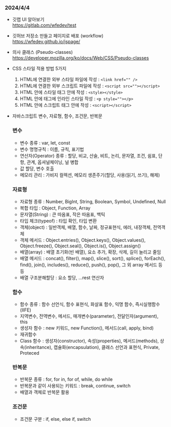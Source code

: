 ### 2024/4/4

- 깃랩 UI 알아보기  
  https://gitlab.com/wfedev/test

- 깃허브 저장소 만들고 페이지로 배포 (workflow)  
  https://wfedev.github.io/jspage/

- 의사 클래스 (Pseudo-classes)  
  https://developer.mozilla.org/ko/docs/Web/CSS/Pseudo-classes

- CSS 스타일 적용 방법 5가지
  1. HTML에 연결한 외부 스타일 파일에 작성 : `<link href="" />`
  2. HTML에 연결한 외부 스크립트 파일에 작성 : `<script src=""></script>`
  3. HTML 안에 스타일 태그 안에 작성 : `<style></style>`
  4. HTML 안에 태그에 인라인 스타일 작성 : `<p style=""></p>`
  5. HTML 안에 스크립트 태그 안에 작성 : `<script></script>`

- 자바스크립트 변수, 자료형, 함수, 조건문, 반복문
  ### 변수
  - 변수 종류 : var, let, const
  - 변수 명명규칙 : 이름, 규칙, 표기법
  - 연산자(Operator) 종류 : 할당, 비교, 산술, 비트, 논리, 문자열, 조건, 쉼표, 단항, 관계, 옵셔널체이닝, 널 병합
  - 값 할당, 변수 호출
  - 메모리 관리 : 가비지 컬렉션, 메모리 생존주기(할당, 사용(읽기, 쓰기), 해제)

  ### 자료형
  - 자료형 종류 : Number, BigInt, String, Boolean, Symbol, Undefined, Null
  - 복합 타입 : Object, Function, Array
  - 문자열(String) : 큰 따옴표, 작은 따옴표, 백틱
  - 타입 체크(typeof) : 타입 확인, 타입 변환
  - 객체(object) : 일반객체, 배열, 함수, 날짜, 정규표현식, 에러, 내장객체, 전역객체
  - 객체 메서드 : Object.entries(), Object.keys(), Object.values(), Object.freeze(), Object.seal(), Object.is(), Object.assign()
  - 배열(array) : 배열 초기화(빈 배열), 요소 추가, 확장, 삭제, 길이 늘리고 줄임
  - 배열 메서드 : concat(), filter(), map(), slice(), sort(), splice(), forEach(), find(), join(), includes(), reduce(), push(), pop(), 그 외 array 메서드 등등
  - 배열 구조분해할당 : 요소 할당, ...rest 연산자

  ### 함수
  - 함수 종류 : 함수 선언식, 함수 표현식, 화살표 함수, 익명 함수, 즉시실행함수(IIFE)
  - 지역변수, 전역변수, 메서드, 매개변수(parameter), 전달인자(argument), this
  - 생성자 함수 : new 키워드, new Function(), 메서드(call, apply, bind)
  - 재귀함수
  - Class 함수 : 생성자(constructor), 속성(properties), 메서드(methods), 상속(inheritance), 캡슐화(encapsulation), 클래스 선언과 표현식, Private, Proteced

  ### 반복문
  - 반복문 종류 : for, for in, for of, while, do while
  - 반복문과 같이 사용되는 키워드 : break, continue, switch
  - 배열과 객체로 반복문 활용

  ### 조건문
  - 조건문 구분 : if, else, else if, switch

